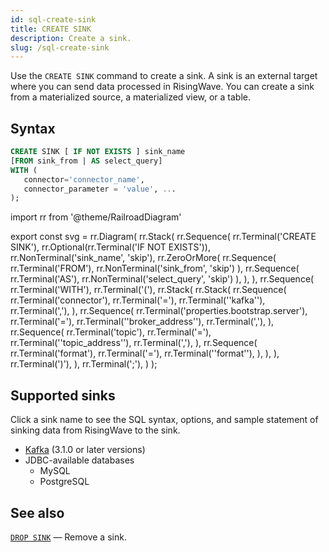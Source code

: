 ```yaml
---
id: sql-create-sink
title: CREATE SINK
description: Create a sink.
slug: /sql-create-sink
---
```


<head>
  <link rel="canonical" href="https://docs.risingwave.com/docs/current/sql-create-sink/" />
</head>

Use the `CREATE SINK` command to create a sink. A sink is an external target where you can send data processed in RisingWave. You can create a sink from a materialized source, a materialized view, or a table.

## Syntax

```sql
CREATE SINK [ IF NOT EXISTS ] sink_name
[FROM sink_from | AS select_query]
WITH (
   connector='connector_name',
   connector_parameter = 'value', ...
);
```

import rr from '@theme/RailroadDiagram'

export const svg = rr.Diagram(
rr.Stack(
rr.Sequence(
rr.Terminal('CREATE SINK'),
rr.Optional(rr.Terminal('IF NOT EXISTS')),
rr.NonTerminal('sink_name', 'skip'),
rr.ZeroOrMore(
rr.Sequence(
rr.Terminal('FROM'),
rr.NonTerminal('sink_from', 'skip')
),
rr.Sequence(
rr.Terminal('AS'),
rr.NonTerminal('select_query', 'skip')
),
),
),
rr.Sequence(
rr.Terminal('WITH'),
rr.Terminal('('),
rr.Stack(
rr.Stack(
rr.Sequence(
rr.Terminal('connector'),
rr.Terminal('='),
rr.Terminal('\'kafka\''),
rr.Terminal(','),
),
rr.Sequence(
rr.Terminal('properties.bootstrap.server'),
rr.Terminal('='),
rr.Terminal('\'broker_address\''),
rr.Terminal(','),
),
rr.Sequence(
rr.Terminal('topic'),
rr.Terminal('='),
rr.Terminal('\'topic_address\''),
rr.Terminal(','),
),
rr.Sequence(
rr.Terminal('format'),
rr.Terminal('='),
rr.Terminal('\'format\''),
),
),
),
rr.Terminal(')'),
),
rr.Terminal(';'),
)
);

<Drawer SVG={svg} />

## Supported sinks

Click a sink name to see the SQL syntax, options, and sample statement of sinking data from RisingWave to the sink.

- [Kafka](/guides/create-sink-kafka.md) (3.1.0 or later versions)
- JDBC-available databases
  - MySQL
  - PostgreSQL

## See also

[`DROP SINK`](sql-drop-sink.md) — Remove a sink.
